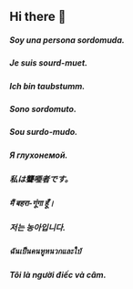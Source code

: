 ## Hi there 👋

##### Soy una persona sordomuda.
##### Je suis sourd-muet.
##### Ich bin taubstumm.
##### Sono sordomuto.
##### Sou surdo-mudo.
##### Я глухонемой.
##### 私は聾唖者です。
##### मैं बहरा-गूंगा हूँ।
##### 저는 농아입니다.
##### ฉันเป็นคนหูหนวกและใบ้
##### Tôi là người điếc và câm.

<!--
**hxz393/hxz393** is a ✨ _special_ ✨ repository because its `README.md` (this file) appears on your GitHub profile.

Here are some ideas to get you started:

- 🔭 I’m currently working on ...
- 🌱 I’m currently learning ...
- 👯 I’m looking to collaborate on ...
- 🤔 I’m looking for help with ...
- 💬 Ask me about ...
- 📫 How to reach me: ...
- 😄 Pronouns: ...
- ⚡ Fun fact: ...
-->
